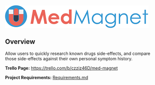 ![Med Magnet](./assets/images/medmagnet.png)

## Overview
Allow users to quickly research known drugs side-effects, and compare those side-effects against their own personal symptom history.

**Trello Page:** https://trello.com/b/czziz46D/med-magnet

**Project Requirements:** [Requirements.md](Requirements.md)
